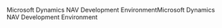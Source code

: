 <span data-ttu-id="0d81c-101">Microsoft Dynamics NAV Development Environment</span><span class="sxs-lookup"><span data-stu-id="0d81c-101">Microsoft Dynamics NAV Development Environment</span></span>